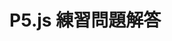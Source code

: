 <!DOCTYPE html>
<html lang="ja">
  <head>
    <meta charset="UTF-8" />
    <title>P5.js 練習問題解答</title>
    <script src="https://cdn.jsdelivr.net/npm/p5@2.0.3/lib/p5.min.js">
    </script>
  </head>
  <body>
    <h1>P5.js 練習問題解答</h1>
    <script>
      function setup() {
        createCanvas(320, 180);
      }

      function draw() {
        stroke("black");
        strokeWeight(0.1);
        for (let y = 0; y < 180; y += 20) {
          for (let x = 0; x < 320; x += 20) {
           fill(`hsl(340 75% 50% ${h})`);
           rect(200, 100, 180, 120);
          }
        }
      }
    </script>
  </body>
</html>
